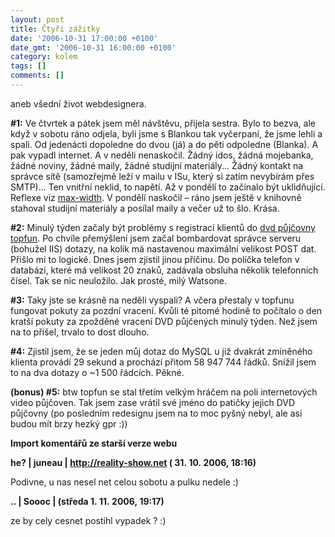 ```yaml
---
layout: post
title: Čtyři zážitky
date: '2006-10-31 17:00:00 +0100'
date_gmt: '2006-10-31 16:00:00 +0100'
category: kolem
tags: []
comments: []
---
```

<p>aneb všední život webdesignera.</p>
<p><strong>#1:</strong> Ve čtvrtek a pátek jsem měl návštěvu, přijela sestra. Bylo to bezva, ale když v sobotu ráno odjela, byli jsme s Blankou tak vyčerpaní, že jsme lehli a spali. Od jedenácti dopoledne do dvou (já) a do pěti odpoledne (Blanka). A pak vypadl internet. A v neděli nenaskočil. Žádný idos, žádná mojebanka, žádné noviny, žádné maily, žádné studijní materiály... Žádný kontakt na správce sítě (samozřejmě leží v mailu v ISu, který si zatím nevybírám přes SMTP)... Ten vnitřní neklid, to napětí. Až v pondělí to začínalo být uklidňující. Reflexe viz <a href="http://max-width.jan-martinek.com">max-width</a>. V pondělí naskočil &ndash; ráno jsem ještě v knihovně stahoval studijní materiály a posílal maily a večer už to šlo. Krása.</p>
<p><strong>#2:</strong> Minulý týden začaly být problémy s registrací klientů do <a href="http://www.topfun.cz/pujcovna">dvd půjčovny topfun</a>. Po chvíle přemýšlení jsem začal bombardovat správce serveru (bohužel IIS) dotazy, na kolik má nastavenou maximální velikost POST dat. Přišlo mi to logické. Dnes jsem zjistil jinou příčinu. Do políčka telefon v databázi, které má velikost 20 znaků, zadávala obsluha několik telefonních čísel. Tak se nic neuložilo. Jak prosté, milý Watsone.</p>
<p><strong>#3:</strong> Taky jste se krásně na neděli vyspali? A včera přestaly v topfunu fungovat pokuty za pozdní vracení. Kvůli té pitomé hodině to počítalo o den kratší pokuty za zpožděné vracení DVD půjčených minulý týden. Než jsem na to přišel, trvalo to dost dlouho.</p>
<p><strong>#4:</strong> Zjistil jsem, že se jeden můj dotaz do MySQL u již dvakrát zmíněného klienta provádí 29 sekund a prochází přitom 58&nbsp;947&nbsp;744 řádků. Snížil jsem to na dva dotazy o ~1&nbsp;500 řádcích. Pěkné.</p>
<p><strong>(bonus) #5:</strong> btw topfun se stal třetím velkým hráčem na poli internetových video půjčoven. Tak jsem zase vrátil své jméno do patičky jejich DVD půjčovny (po posledním redesignu jsem na to moc pyšný nebyl, ale asi budou mít brzy hezký gpr :))</p>
<div class="import-komentaru">
<p><strong>Import komentářů ze starší verze webu</strong></p>
<div class="comment">
<p style="font-weight:bold"><span class="compredmet">he?</span> | <span class="comname">juneau</span> |  <a href="http://reality-show.net">http://reality-show.net</a> (&nbsp;31.&nbsp;10.&nbsp;2006,&nbsp;18:16)</p>
<p>Podivne, u nas nesel net celou sobotu a pulku nedele :) </p>
</div>
<div class="comment">
<p style="font-weight:bold"><span class="compredmet">..</span> | <span class="comname">Soooc</span> | (středa&nbsp;1.&nbsp;11.&nbsp;2006,&nbsp;19:17)</p>
<p>ze by cely cesnet postihl vypadek ? :) </p>
</div>
</div>
